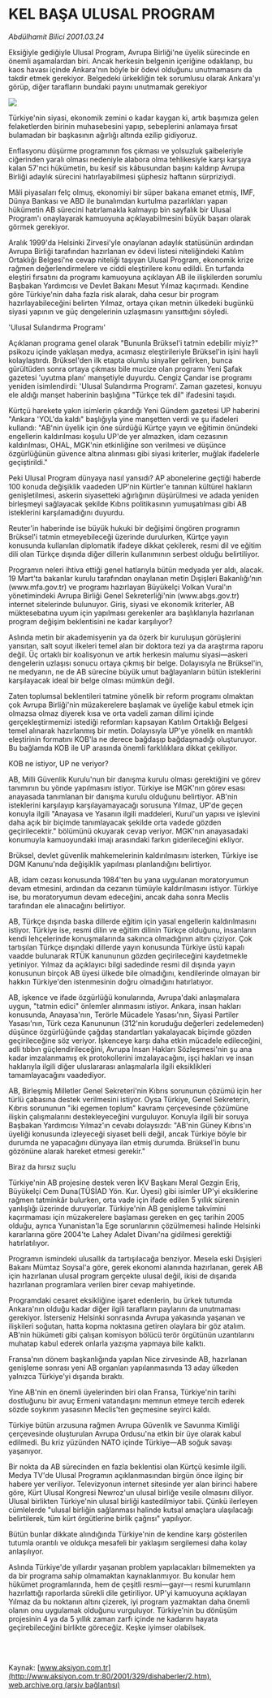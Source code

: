 # KEL BAŞA ULUSAL PROGRAM

*Abdülhamit Bilici 2001.03.24*

<div>
 <p class="spot">
  Eksiğiyle gediğiyle Ulusal  Program, Avrupa Birliği'ne  üyelik sürecinde en önemli  aşamalardan biri. Ancak herkesin belgenin içeriğine odaklanıp, bu  kaos havası içinde Ankara'nın  böyle bir ödevi olduğunu  unutmamasını da takdir etmek  gerekiyor. Belgedeki ürkekliğin  tek sorumlusu olarak Ankara'yı  görüp, diğer tarafların bundaki  payını unutmamak gerekiyor
 </p>
 <p class="metin">
 </p>
 <img border="0" src="/web/20020329050648im_/http://www.aksiyon.com.tr/2001/329/resimler/Kel.jpg"/>
 <p class="metin">
  Türkiye'nin siyasi, ekonomik zemini o kadar kaygan ki, artık başımıza gelen felaketlerden birinin muhasebesini yapıp, sebeplerini anlamaya fırsat bulamadan bir başkasının ağırlığı altında ezilip gidiyoruz.
 </p>
 <p class="metin">
  Enflasyonu düşürme programının fos çıkması ve yolsuzluk şaibeleriyle ciğerinden yaralı olması nedeniyle alabora olma tehlikesiyle karşı karşıya kalan 57'nci hükümetin, bu kesif sis kâbusundan başını kaldırıp Avrupa Birliği adaylık sürecini hatırlayabilmesi şüphesiz haftanın sürpriziydi.
 </p>
 <p class="metin">
  Mâli piyasaları felç olmuş, ekonomiyi bir süper bakana emanet etmiş, IMF, Dünya Bankası ve ABD ile bunalımdan kurtulma pazarlıkları yapan hükümetin AB sürecini hatırlamakla kalmayıp bin sayfalık bir Ulusal Program'ı onaylayarak kamuoyuna açıklayabilmesini büyük başarı olarak görmek gerekiyor.
 </p>
 <p class="metin">
  Aralık 1999'da Helsinki Zirvesi'yle onaylanan adaylık statüsünün ardından Avrupa Birliği tarafından hazırlanan ev ödevi listesi niteliğindeki Katılım Ortaklığı Belgesi'ne cevap niteliği taşıyan Ulusal Program, ekonomik krize rağmen değerlendirmelere ve ciddi eleştirilere konu edildi. En turfanda eleştiri fırsatını da programı kamuoyuna açıklayan AB ile ilişkilerden sorumlu Başbakan Yardımcısı ve Devlet Bakanı Mesut Yılmaz kaçırmadı. Kendine göre Türkiye'nin daha fazla risk alarak, daha cesur bir program hazırlayabileceğini belirten Yılmaz, ortaya çıkan metnin ülkedeki bugünkü siyasi yapının ve güç dengelerinin uzlaşmasını yansıttığını söyledi.
 </p>
 <p class="metin">
  'Ulusal Sulandırma Programı'
 </p>
 <p class="metin">
  Açıklanan programa genel olarak "Bununla Brüksel'i tatmin edebilir miyiz?" psikozu içinde yaklaşan medya, acımasız eleştirileriyle Brüksel'in işini hayli kolaylaştırdı. Brüksel'den ilk etapta olumlu sinyaller gelirken, bunca gürültüden sonra ortaya çıkması bile mucize olan programı Yeni Şafak gazetesi 'uyutma planı' manşetiyle duyurdu. Cengiz Çandar ise programı yeniden isimlendirdi: 'Ulusal Sulandırma Programı'. Zaman gazetesi, konuyu ele aldığı manşet haberinin başlığına "Türkçe tek dil" ifadesini taşıdı.
 </p>
 <p class="metin">
  Kürtçü harekete yakın isimlerin çıkardığı Yeni Gündem gazetesi UP haberini "Ankara 'YOL'da kaldı" başlığıyla yine manşetten verdi ve şu ifadeleri kullandı: "AB'nin üyelik için öne sürdüğü Kürtçe yayın ve eğitimin önündeki engellerin kaldırılması koşulu UP'de yer almazken, idam cezasının kaldırılması, OHAL, MGK'nin etkinliğine son verilmesi ve düşünce özgürlüğünün güvence altına alınması gibi siyasi kriterler, muğlak ifadelerle geçiştirildi."
 </p>
 <p class="metin">
  Peki Ulusal Program dünyaya nasıl yansıdı? AP abonelerine geçtiği haberde 100 konuda değişiklik vaadeden UP'nin Kürtler'e tanınan kültürel hakların genişletilmesi, askerin siyasetteki ağırlığının düşürülmesi ve adada yeniden birleşmeyi sağlayacak şekilde Kıbrıs politikasının yumuşatılması gibi AB isteklerini karşılamadığını duyurdu.
 </p>
 <p class="metin">
  Reuter'in haberinde ise büyük hukuki bir değişimi öngören programın Brüksel'i tatmin etmeyebileceği üzerinde durulurken, Kürtçe yayın konusunda kullanılan diplomatik ifadeye dikkat çekilerek, resmi dil ve eğitim dili olan Türkçe dışında diğer dillerin kullanımının serbest olduğu belirtiliyor.
 </p>
 <p class="metin">
  Programın neleri ihtiva ettiği genel hatlarıyla bütün medyada yer aldı, alacak. 19 Mart'ta bakanlar kurulu tarafından onaylanan metin Dışişleri Bakanlığı'nın (www.mfa.gov.tr) ve programı hazırlayan Büyükelçi Volkan Vural'ın yönetimindeki Avrupa Birliği Genel Sekreterliği'nin (www.abgs.gov.tr) internet sitelerinde bulunuyor. Giriş, siyasi ve ekonomik kriterler, AB müktesebatına uyum için yapılması gerekenler ara başlıklarıyla hazırlanan program değişim beklentisini ne kadar karşılıyor?
 </p>
 <p class="metin">
  Aslında metin bir akademisyenin ya da özerk bir kuruluşun görüşlerini yansıtan, salt soyut ilkeleri temel alan bir doktora tezi ya da araştırma raporu değil. Üç ortaklı bir koalisyonun ve artık herkesin malumu siyasi—askeri dengelerin uzlaşısı sonucu ortaya çıkmış bir belge. Dolayısıyla ne Brüksel'in, ne medyanın, ne de AB sürecine büyük umut bağlayanların bütün isteklerini karşılayacak ideal bir belge olması mümkün değil.
 </p>
 <p class="metin">
  Zaten toplumsal beklentileri tatmine yönelik bir reform programı olmaktan çok Avrupa Birliği'nin müzakerelere başlamak ve üyeliğe kabul etmek için olmazsa olmaz diyerek kısa ve orta vadeli zaman dilimi içinde gerçekleştirmemizi istediği reformları kapsayan Katılım Ortaklığı Belgesi temel alınarak hazırlanmış bir metin. Dolayısıyla UP'ye yönelik en mantıklı eleştirinin formatını KOB'la ne derece bağdaşıp bağdaşmadığı oluşturuyor. Bu bağlamda KOB ile UP arasında önemli farklılıklara dikkat çekiliyor.
 </p>
 <p class="metin">
  KOB ne istiyor, UP ne veriyor?
 </p>
 <p class="metin">
  AB, Milli Güvenlik Kurulu'nun bir danışma kurulu olması gerektiğini ve görev tanımının bu yönde yapılmasını istiyor. Türkiye ise MGK'nın görev esası anayasada tanımlanan bir danışma kurulu olduğunu belirtiyor. AB'nin isteklerini karşılayıp karşılayamayacağı sorusuna Yılmaz, UP'de geçen konuyla ilgili "Anayasa ve Yasanın ilgili maddeleri, Kurul'un yapısı ve işlevini daha açık bir biçimde tanımlayacak şekilde orta vadede gözden geçirilecektir." bölümünü okuyarak cevap veriyor. MGK'nın anayasadaki konumuyla kamuoyundaki imajı arasındaki farkın giderileceğini ekliyor.
 </p>
 <p class="metin">
  Brüksel, devlet güvenlik mahkemelerinin kaldırılmasını isterken, Türkiye ise DGM Kanunu'nda değişiklik yapılması planlandığını belirtiyor.
 </p>
 <p class="metin">
  AB, idam cezası konusunda 1984'ten bu yana uygulanan moratoryumun devam etmesini, ardından da cezanın tümüyle kaldırılmasını istiyor. Türkiye ise, bu moratoryumun devam edeceğini, ancak daha sonra Meclis tarafından ele alınacağını belirtiyor.
 </p>
 <p class="metin">
  AB, Türkçe dışında baska dillerde eğitim için yasal engellerin kaldırılmasını istiyor. Türkiye ise, resmi dilin ve eğitim dilinin Türkçe olduğunu, insanların kendi lehçelerinde konuşmalarında sakınca olmadığının altını çiziyor. Çok tartışılan Türkçe dışındaki dillerde yayın konusunda Türkiye üstü kapalı vaadde bulunarak RTÜK kanununun gözden geçirileceğini kaydetmekle yetiniyor. Yılmaz da açıklayıcı bilgi sadedinde resmi dil dışında yayın konusunun birçok AB üyesi ülkede bile olmadığını, kendilerinde olmayan bir hakkın Türkiye'den istenmesinin doğru olmadığını hatırlatıyor.
 </p>
 <p class="metin">
  AB, işkence ve ifade özgürlüğü konularında, Avrupa'daki anlaşmalara uygun, "tatmin edici" önlemler alınmasını istiyor. Ankara, insan hakları konusunda, Anayasa'nın, Terörle Mücadele Yasası'nın, Siyasi Partiler Yasası'nın, Türk ceza Kanununun (312'nin koruduğu değerleri zedelemeden) düşünce özgürlüğünde çağdaş standartları yakalayacak biçimde gözden geçirileceğine söz veriyor. İşkenceye karşı daha etkin mücadele edileceğini, adli tıbbın güçlendirileceğini, Avrupa İnsan Hakları Sözleşmesi'nin şu ana kadar imzalanmamış ek protokollerini imzalayacağını, işçi hakları ve insan haklarıyla ilgili diğer uluslararası anlaşmalarla ilgili eksiklikleri tamamlayacağını vaadediyor.
 </p>
 <p class="metin">
  AB, Birleşmiş Milletler Genel Sekreteri'nin Kıbrıs sorununun çözümü için her türlü çabasına destek verilmesini istiyor. Oysa Türkiye, Genel Sekreterin, Kıbrıs sorununun "iki egemen toplum" kavramı çerçevesinde çözümüne ilişkin çalışmalarını destekleyeceğini vurguluyor. Konuyla ilgili bir soruya Başbakan Yardımcısı Yılmaz'ın cevabı dolaysızdı: "AB'nin Güney Kıbrıs'ın üyeliği konusunda izleyeceği siyaset belli değil, ancak Türkiye böyle bir durumda ne yapacağını dünyaya ilan etmiş durumda. Brüksel'in bunu gözönüne alarak hareket etmesi gerekir."
 </p>
 <p class="metin">
  Biraz da hırsız suçlu
 </p>
 <p class="metin">
  Türkiye'nin AB projesine destek veren İKV Başkanı Meral Gezgin Eriş, Büyükelçi Cem Duna(TÜSİAD Yön. Kur. Üyesi) gibi isimler UP'yi eksiklerine rağmen tatminkâr bulurken, orta vade için ifade edilen 5 yıllık sürenin yanlışlığı üzerinde duruyorlar. Türkiye'nin AB genişleme takvimini kaçırmaması için müzakerelere başlaması gereken en geç tarihin 2005 olduğu, ayrıca Yunanistan'la Ege sorunlarının çözülmemesi halinde Helsinki kararlarına göre 2004'te Lahey Adalet Divanı'na gidilmesi gerektiği hatırlatılıyor.
 </p>
 <p class="metin">
  Programın ismindeki ulusallık da tartışılacağa benziyor. Mesela eski Dışişleri Bakanı Mümtaz Soysal'a göre, gerek ekonomi alanında hazırlanan, gerek AB için hazırlanan ulusal program gerçekte ulusal değil, ikisi de dışarıda hazırlanan programlara verilen birer cevap mahiyetinde.
 </p>
 <p class="metin">
  Programdaki cesaret eksikliğine işaret edenlerin, bu ürkek tutumda Ankara'nın olduğu kadar diğer ilgili tarafların paylarını da unutmaması gerekiyor. İsterseniz Helsinki sonrasında Avrupa yakasında yaşanan ve ilişkileri soğutan, hatta kopma noktasına getiren olaylara bir göz atalım. AB'nin hükümeti gibi çalışan komisyon bölücü terör örgütünün uzantılarını muhatap kabul ederek onlarla yazışma yapmaya bile kalktı.
 </p>
 <p class="metin">
  Fransa'nın dönem başkanlığında yapılan Nice zirvesinde AB, hazırlanan genişleme sonrası yeni AB organları yapılanmasında 13 aday ülkeden yalnızca Türkiye'yi dışarıda bıraktı.
 </p>
 <p class="metin">
  Yine AB'nin en önemli üyelerinden biri olan Fransa, Türkiye'nin tarihi dostluğunu bir avuç Ermeni vatandaşını memnun etmeye tercih ederek sözde soykırım yasasının Meclis'ten geçmesine seyirci kaldı.
 </p>
 <p class="metin">
  Türkiye bütün arzusuna rağmen Avrupa Güvenlik ve Savunma Kimliği çerçevesinde oluşturulan Avrupa Ordusu'na etkin bir üye olarak kabul edilmedi. Bu kriz yüzünden NATO içinde Türkiye—AB soğuk savaşı yaşanıyor.
 </p>
 <p class="metin">
  Bir nokta da AB sürecinden en fazla beklentisi olan Kürtçü kesimle ilgili. Medya TV'de Ulusal Programın açıklanmasından birgün önce ilginç bir habere yer veriliyor. Televizyonun internet sitesinde yer alan birinci habere göre, Kürt Ulusal Kongresi Newroz'un ulusal birliğe vesile olmasını diliyor. Ulusal birlikten Türkiye'nin ulusal birliği kastedilmiyor tabii. Çünkü ilerleyen cümlelerde "ulusal birliğin sağlanması halinde kutsal amaçlara ulaşılacağı belirtilerek, tüm kürt örgütlerine birlik çağrısı" yapılıyor.
 </p>
 <p class="metin">
  Bütün bunlar dikkate alındığında Türkiye'nin de kendine karşı gösterilen tutumla orantılı ve oldukça mesafeli bir yaklaşım sergilemesi daha kolay anlaşılıyor.
 </p>
 <p class="metin">
  Aslında Türkiye'de yıllardır yaşanan problem yapılacakları bilmemekten ya da bir programa sahip olmamaktan kaynaklanmıyor. Bu konular hem hükümet programlarında, hem de çeşitli resmi—gayr—ı resmi kurumların hazırlattığı raporlarda sürekli dile getiriliyor. UP'yi kamuoyuna açıklayan Yılmaz da bu noktanın altını çizerek, iyi program yazmaktan daha önemli olanın onu uygulamak olduğunu vurguluyor. Türkiye'nin bu dönüşüm projesinin 4 ya da 5 yıllık zaman zarfı içinde ne kadarını hayata geçirebileceğini birlikte göreceğiz. Keşke iyimser olabilsek.
 </p>
 <p class="metin">
 </p>
 <br/>
 <br/>
</div>

Kaynak: [www.aksiyon.com.tr](http://www.aksiyon.com.tr:80/2001/329/dishaberler/2.htm), [web.archive.org (arşiv bağlantısı)](http://web.archive.org/web/20020329050648/http://www.aksiyon.com.tr:80/2001/329/dishaberler/2.htm)
